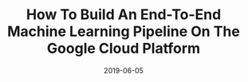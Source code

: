 ---
title:  "How To Build An End-To-End Machine Learning Pipeline On The Google Cloud Platform"
header:
  teaser: "/assets/images/pages/about.jpg"
categories: 
  - Tutorial
tags:
  - artificial-intelligence
  - machine-learning
  - devops
  - data-pipeline
date: "2019-06-05"
sitemap: true
---    